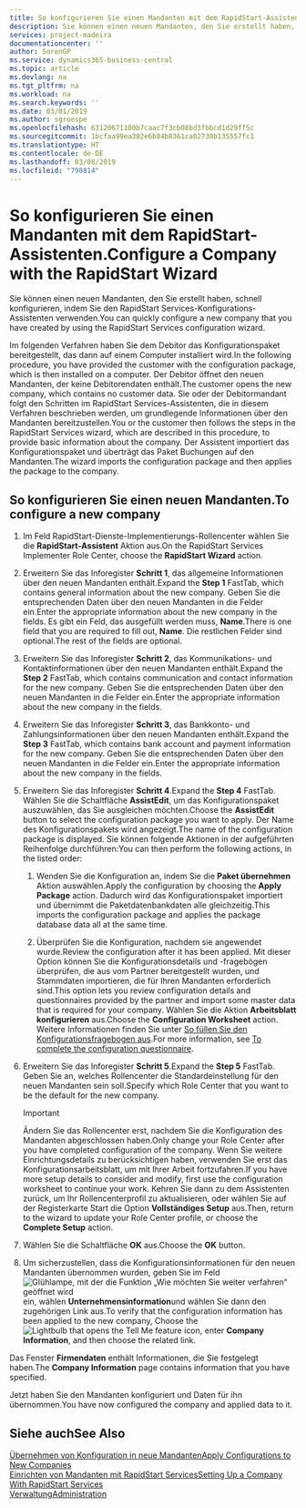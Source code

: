 ```yaml
---
title: So konfigurieren Sie einen Mandanten mit dem RapidStart-Assistenten | Microsoft Docs
description: Sie können einen neuen Mandanten, den Sie erstellt haben, schnell konfigurieren, indem Sie den RapidStart Services-Konfigurations-Assistenten verwenden.
services: project-madeira
documentationcenter: ''
author: SorenGP
ms.service: dynamics365-business-central
ms.topic: article
ms.devlang: na
ms.tgt_pltfrm: na
ms.workload: na
ms.search.keywords: ''
ms.date: 03/01/2019
ms.author: sgroespe
ms.openlocfilehash: 63120671100b7caac7f3cb08bd3fbbcd1d29ff5c
ms.sourcegitcommit: 1bcfaa99ea302e6b84b8361ca02730b135557fc1
ms.translationtype: HT
ms.contentlocale: de-DE
ms.lasthandoff: 03/08/2019
ms.locfileid: "798814"
---
```

# <a name="configure-a-company-with-the-rapidstart-wizard"></a><span data-ttu-id="fefd8-103">So konfigurieren Sie einen Mandanten mit dem RapidStart-Assistenten.</span><span class="sxs-lookup"><span data-stu-id="fefd8-103">Configure a Company with the RapidStart Wizard</span></span>
<span data-ttu-id="fefd8-104">Sie können einen neuen Mandanten, den Sie erstellt haben, schnell konfigurieren, indem Sie den RapidStart Services-Konfigurations-Assistenten verwenden.</span><span class="sxs-lookup"><span data-stu-id="fefd8-104">You can quickly configure a new company that you have created by using the RapidStart Services configuration wizard.</span></span>

<span data-ttu-id="fefd8-105">Im folgenden Verfahren haben Sie dem Debitor das Konfigurationspaket bereitgestellt, das dann auf einem Computer installiert wird.</span><span class="sxs-lookup"><span data-stu-id="fefd8-105">In the following procedure, you have provided the customer with the configuration package, which is then installed on a computer.</span></span> <span data-ttu-id="fefd8-106">Der Debitor öffnet den neuen Mandanten, der keine Debitorendaten enthält.</span><span class="sxs-lookup"><span data-stu-id="fefd8-106">The customer opens the new company, which contains no customer data.</span></span> <span data-ttu-id="fefd8-107">Sie oder der Debitormandant folgt den Schritten im RapidStart Services-Assistenten, die in diesem Verfahren beschrieben werden, um grundlegende Informationen über den Mandanten bereitzustellen.</span><span class="sxs-lookup"><span data-stu-id="fefd8-107">You or the customer then follows the steps in the RapidStart Services wizard, which are described in this procedure, to provide basic information about the company.</span></span> <span data-ttu-id="fefd8-108">Der Assistent importiert das Konfigurationspaket und überträgt das Paket Buchungen auf den Mandanten.</span><span class="sxs-lookup"><span data-stu-id="fefd8-108">The wizard imports the configuration package and then applies the package to the company.</span></span>  

## <a name="to-configure-a-new-company"></a><span data-ttu-id="fefd8-109">So konfigurieren Sie einen neuen Mandanten.</span><span class="sxs-lookup"><span data-stu-id="fefd8-109">To configure a new company</span></span>  
1. <span data-ttu-id="fefd8-110">Im Feld RapidStart-Dienste-Implementierungs-Rollencenter wählen Sie die **RapidStart-Assistent** Aktion aus.</span><span class="sxs-lookup"><span data-stu-id="fefd8-110">On the RapidStart Services Implementer Role Center, choose the **RapidStart Wizard** action.</span></span>  
2. <span data-ttu-id="fefd8-111">Erweitern Sie das Inforegister **Schritt 1**, das allgemeine Informationen über den neuen Mandanten enthält.</span><span class="sxs-lookup"><span data-stu-id="fefd8-111">Expand the **Step 1** FastTab, which contains general information about the new company.</span></span> <span data-ttu-id="fefd8-112">Geben Sie die entsprechenden Daten über den neuen Mandanten in die Felder ein.</span><span class="sxs-lookup"><span data-stu-id="fefd8-112">Enter the appropriate information about the new company in the fields.</span></span> <span data-ttu-id="fefd8-113">Es gibt ein Feld, das ausgefüllt werden muss, **Name**.</span><span class="sxs-lookup"><span data-stu-id="fefd8-113">There is one field that you are required to fill out, **Name**.</span></span> <span data-ttu-id="fefd8-114">Die restlichen Felder sind optional.</span><span class="sxs-lookup"><span data-stu-id="fefd8-114">The rest of the fields are optional.</span></span>  
3. <span data-ttu-id="fefd8-115">Erweitern Sie das Inforegister **Schritt 2**, das Kommunikations- und Kontaktinformationen über den neuen Mandanten enthält.</span><span class="sxs-lookup"><span data-stu-id="fefd8-115">Expand the **Step 2** FastTab, which contains communication and contact information for the new company.</span></span> <span data-ttu-id="fefd8-116">Geben Sie die entsprechenden Daten über den neuen Mandanten in die Felder ein.</span><span class="sxs-lookup"><span data-stu-id="fefd8-116">Enter the appropriate information about the new company in the fields.</span></span>
4. <span data-ttu-id="fefd8-117">Erweitern Sie das Inforegister **Schritt 3**, das Bankkonto- und Zahlungsinformationen über den neuen Mandanten enthält.</span><span class="sxs-lookup"><span data-stu-id="fefd8-117">Expand the **Step 3** FastTab, which contains bank account and payment information for the new company.</span></span> <span data-ttu-id="fefd8-118">Geben Sie die entsprechenden Daten über den neuen Mandanten in die Felder ein.</span><span class="sxs-lookup"><span data-stu-id="fefd8-118">Enter the appropriate information about the new company in the fields.</span></span>  
5. <span data-ttu-id="fefd8-119">Erweitern Sie das Inforegister **Schritt 4**.</span><span class="sxs-lookup"><span data-stu-id="fefd8-119">Expand the **Step 4** FastTab.</span></span> <span data-ttu-id="fefd8-120">Wählen Sie die Schaltfläche **AssistEdit**, um das Konfigurationspaket auszuwählen, das Sie ausgleichen möchten.</span><span class="sxs-lookup"><span data-stu-id="fefd8-120">Choose the **AssistEdit** button to select the configuration package you want to apply.</span></span> <span data-ttu-id="fefd8-121">Der Name des Konfigurationspakets wird angezeigt.</span><span class="sxs-lookup"><span data-stu-id="fefd8-121">The name of the configuration package is displayed.</span></span> <span data-ttu-id="fefd8-122">Sie können folgende Aktionen in der aufgeführten Reihenfolge durchführen:</span><span class="sxs-lookup"><span data-stu-id="fefd8-122">You can then perform the following actions, in the listed order:</span></span>  

    1. <span data-ttu-id="fefd8-123">Wenden Sie die Konfiguration an, indem Sie die **Paket übernehmen** Aktion auswählen.</span><span class="sxs-lookup"><span data-stu-id="fefd8-123">Apply the configuration by choosing the **Apply Package** action.</span></span> <span data-ttu-id="fefd8-124">Dadurch wird das Konfigurationspaket importiert und übernimmt die Paketdatenbankdaten alle gleichzeitig.</span><span class="sxs-lookup"><span data-stu-id="fefd8-124">This imports the configuration package and applies the package database data all at the same time.</span></span>  

    2. <span data-ttu-id="fefd8-125">Überprüfen Sie die Konfiguration, nachdem sie angewendet wurde.</span><span class="sxs-lookup"><span data-stu-id="fefd8-125">Review the configuration after it has been applied.</span></span> <span data-ttu-id="fefd8-126">Mit dieser Option können Sie die Konfigurationsdetails und -fragebögen überprüfen, die aus vom Partner bereitgestellt wurden, und Stammdaten importieren, die für Ihren Mandanten erforderlich sind.</span><span class="sxs-lookup"><span data-stu-id="fefd8-126">This option lets you review configuration details and questionnaires provided by the partner and import some master data that is required for your company.</span></span> <span data-ttu-id="fefd8-127">Wählen Sie die Aktion **Arbeitsblatt konfigurieren** aus.</span><span class="sxs-lookup"><span data-stu-id="fefd8-127">Choose the **Configuration Worksheet** action.</span></span> <span data-ttu-id="fefd8-128">Weitere Informationen finden Sie unter [So füllen Sie den Konfigurationsfragebogen aus](admin-gather-customer-setup-values.md#to-complete-the-configuration-questionnaire).</span><span class="sxs-lookup"><span data-stu-id="fefd8-128">For more information, see [To complete the configuration questionnaire](admin-gather-customer-setup-values.md#to-complete-the-configuration-questionnaire).</span></span>  

6. <span data-ttu-id="fefd8-129">Erweitern Sie das Inforegister **Schritt 5**.</span><span class="sxs-lookup"><span data-stu-id="fefd8-129">Expand the **Step 5** FastTab.</span></span> <span data-ttu-id="fefd8-130">Geben Sie an, welches Rollencenter die Standardeinstellung für den neuen Mandanten sein soll.</span><span class="sxs-lookup"><span data-stu-id="fefd8-130">Specify which Role Center that you want to be the default for the new company.</span></span>  

    > [!IMPORTANT]  
    >  <span data-ttu-id="fefd8-131">Ändern Sie das Rollencenter erst, nachdem Sie die Konfiguration des Mandanten abgeschlossen haben.</span><span class="sxs-lookup"><span data-stu-id="fefd8-131">Only change your Role Center after you have completed configuration of the company.</span></span> <span data-ttu-id="fefd8-132">Wenn Sie weitere Einrichtungsdetails zu berücksichtigen haben, verwenden Sie erst das Konfigurationsarbeitsblatt, um mit Ihrer Arbeit fortzufahren.</span><span class="sxs-lookup"><span data-stu-id="fefd8-132">If you have more setup details to consider and modify, first use the configuration worksheet to continue your work.</span></span> <span data-ttu-id="fefd8-133">Kehren Sie dann zu dem Assistenten zurück, um Ihr Rollencenterprofil zu aktualisieren, oder wählen Sie auf der Registerkarte Start die Option **Vollständiges Setup** aus.</span><span class="sxs-lookup"><span data-stu-id="fefd8-133">Then, return to the wizard to update your Role Center profile, or choose the **Complete Setup** action.</span></span>

7. <span data-ttu-id="fefd8-134">Wählen Sie die Schaltfläche **OK** aus.</span><span class="sxs-lookup"><span data-stu-id="fefd8-134">Choose the **OK** button.</span></span>  
8. <span data-ttu-id="fefd8-135">Um sicherzustellen, dass die Konfigurationsinformationen für den neuen Mandanten übernommen wurden, geben Sie im Feld ![Glühlampe, mit der die Funktion „Wie möchten Sie weiter verfahren“ geöffnet wird](media/ui-search/search_small.png "Wie möchten Sie weiter verfahren") ein, wählen **Unternehmensinformation**und wählen Sie dann den zugehörigen Link aus.</span><span class="sxs-lookup"><span data-stu-id="fefd8-135">To verify that the configuration information has been applied to the new company, Choose the ![Lightbulb that opens the Tell Me feature](media/ui-search/search_small.png "Tell me what you want to do") icon, enter **Company Information**, and then choose the related link.</span></span>

<span data-ttu-id="fefd8-136">Das Fenster **Firmendaten** enthält Informationen, die Sie festgelegt haben.</span><span class="sxs-lookup"><span data-stu-id="fefd8-136">The **Company Information** page contains information that you have specified.</span></span>   

<span data-ttu-id="fefd8-137">Jetzt haben Sie den Mandanten konfiguriert und Daten für ihn übernommen.</span><span class="sxs-lookup"><span data-stu-id="fefd8-137">You have now configured the company and applied data to it.</span></span>  

## <a name="see-also"></a><span data-ttu-id="fefd8-138">Siehe auch</span><span class="sxs-lookup"><span data-stu-id="fefd8-138">See Also</span></span>  
[<span data-ttu-id="fefd8-139">Übernehmen von Konfiguration in neue Mandanten</span><span class="sxs-lookup"><span data-stu-id="fefd8-139">Apply Configurations to New Companies</span></span>](admin-apply-configuration-to-new-companies.md)  
[<span data-ttu-id="fefd8-140">Einrichten von Mandanten mit RapidStart Services</span><span class="sxs-lookup"><span data-stu-id="fefd8-140">Setting Up a Company With RapidStart Services</span></span>](admin-set-up-a-company-with-rapidstart.md)  
[<span data-ttu-id="fefd8-141">Verwaltung</span><span class="sxs-lookup"><span data-stu-id="fefd8-141">Administration</span></span>](admin-setup-and-administration.md)

